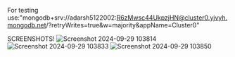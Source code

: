 For testing use:"mongodb+srv://adarsh5122002:R6zMwsc44UkpzjHN@cluster0.yjvyh.mongodb.net/?retryWrites=true&w=majority&appName=Cluster0"

SCREENSHOTS!
![Screenshot 2024-09-29 103814](https://github.com/user-attachments/assets/770794da-530d-4b75-9ae3-e1be786939f9)
![Screenshot 2024-09-29 103833](https://github.com/user-attachments/assets/2a44c26c-efc2-4082-a5c7-feac2dbbfe22)
![Screenshot 2024-09-29 103850](https://github.com/user-attachments/assets/179e99ac-3f7e-4e87-89d0-fa859914dd6a)

